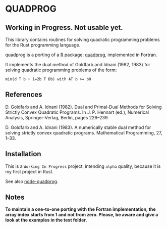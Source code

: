 # QUADPROG

## Working in Progress. Not usable yet.

This library contains routines for solving quadratic programming problems for the Rust programming language.

quadprog is a porting of a [R](http://www.r-project.org) package:
[quadprog](http://cran.r-project.org/web/packages/quadprog/), implemented in
Fortran.

It implements the dual method of Goldfarb and Idnani (1982, 1983) for solving
quadratic programming problems of the form: 

`min(d T b + 1=2b T Db) with AT b >= b0`

## References

D. Goldfarb and A. Idnani (1982). Dual and Primal-Dual Methods for Solving
Strictly Convex Quadratic Programs. In J. P. Hennart (ed.), Numerical Analysis,
Springer-Verlag, Berlin, pages 226–239.

D. Goldfarb and A. Idnani (1983). A numerically stable dual method for solving
strictly convex quadratic programs. Mathematical Programming, 27, 1–33.

## Installation

This is a `Working In Progress` project, intending `alpha` quality, because it is my first project in Rust.

See also [node-quadprog](https://github.com/albertosantini/node-quadprog).

## Notes

**To maintain a one-to-one porting with the Fortran implementation, the array
index starts from 1 and not from zero. Please, be aware and give a look at the
examples in the test folder**.
